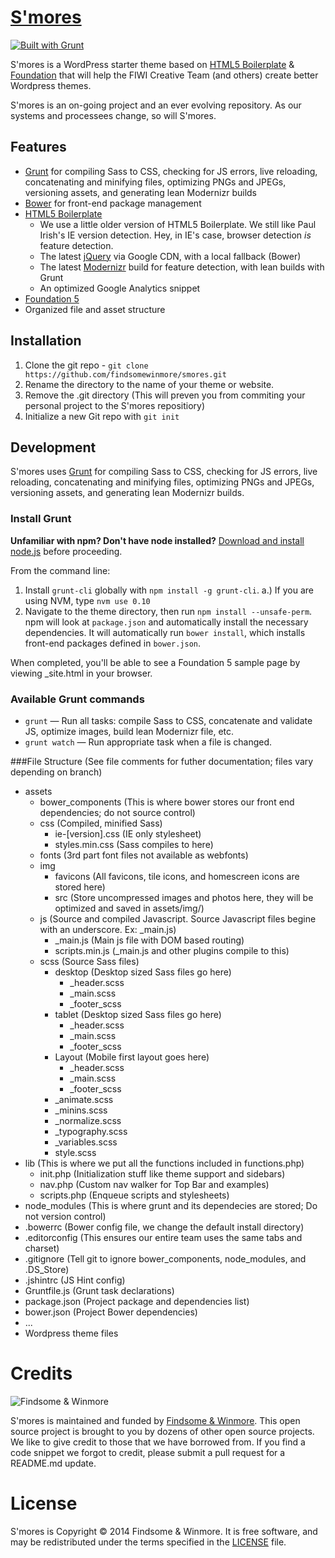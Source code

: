# [S'mores](https://github.com/findsomewinmore/smores)

[![Built with Grunt](https://cdn.gruntjs.com/builtwith.png)](http://gruntjs.com/)

S'mores is a WordPress starter theme based on [HTML5 Boilerplate](http://html5boilerplate.com/) & [Foundation](http://foundation.zurb.com) that will help the FIWI Creative Team (and others) create better Wordpress themes.

S'mores is an on-going project and an ever evolving repository. As our systems and processees change, so will S'mores.

## Features

* [Grunt](http://gruntjs.com) for compiling Sass to CSS, checking for JS errors, live reloading, concatenating and minifying files, optimizing PNGs and JPEGs, versioning assets, and generating lean Modernizr builds
* [Bower](http://bower.io/) for front-end package management
* [HTML5 Boilerplate](http://html5boilerplate.com/)
  * We use a little older version of HTML5 Boilerplate. We still like Paul Irish's IE version detection. Hey, in IE's case, browser detection _is_ feature detection. 
  * The latest [jQuery](http://jquery.com/) via Google CDN, with a local fallback (Bower)
  * The latest [Modernizr](http://modernizr.com/) build for feature detection, with lean builds with Grunt
  * An optimized Google Analytics snippet
* [Foundation 5](http://foundation.zurb.com)
* Organized file and asset structure

## Installation

1. Clone the git repo - `git clone https://github.com/findsomewinmore/smores.git`
2. Rename the directory to the name of your theme or website.
3. Remove the .git directory (This will preven you from commiting your personal project to the S'mores repositiory)
4. Initialize a new Git repo with `git init`

## Development

S'mores uses [Grunt](http://gruntjs.com/) for compiling Sass to CSS, checking for JS errors, live reloading, concatenating and minifying files, optimizing PNGs and JPEGs, versioning assets, and generating lean Modernizr builds.


### Install Grunt

**Unfamiliar with npm? Don't have node installed?** [Download and install node.js](http://nodejs.org/download/) before proceeding.

From the command line:

1. Install `grunt-cli` globally with `npm install -g grunt-cli`.
	a.) If you are using NVM, type `nvm use 0.10`
2. Navigate to the theme directory, then run `npm install --unsafe-perm`. npm will look at `package.json` and automatically install the necessary dependencies. It will automatically run `bower install`, which installs front-end packages defined in `bower.json`. 

When completed, you'll be able to see a Foundation 5 sample page by viewing _site.html in your browser. 

### Available Grunt commands

* `grunt` — Run all tasks: compile Sass to CSS, concatenate and validate JS, optimize images, build lean Modernizr file, etc.
* `grunt watch` — Run appropriate task when a file is changed.

###File Structure (See file comments for futher documentation; files vary depending on branch)
 * assets
	* bower_components (This is where bower stores our front end dependencies; do not source control)
	* css (Compiled, minified Sass)
		* ie-[version].css (IE only stylesheet)
		* styles.min.css (Sass compiles to here)
	* fonts (3rd part font files not available as webfonts)
	* img 
		* favicons (All favicons, tile icons, and homescreen icons are stored here)
		* src (Store uncompressed images and photos here, they will be optimized and saved in assets/img/)
	* js (Source and compiled Javascript. Source Javascript files begine with an underscore. Ex: \_main.js)
		* \_main.js (Main js file with DOM based routing)
		* scripts.min.js (\_main.js and other plugins compile to this)
	* scss (Source Sass files)
		* desktop (Desktop sized Sass files go here)
			* \_header.scss
			* \_main.scss
			* \_footer_scss
		* tablet (Desktop sized Sass files go here)
			 * \_header.scss
			* \_main.scss
			* \_footer_scss
		* Layout (Mobile first layout goes here)
			* \_header.scss
			* \_main.scss
			* \_footer_scss
		* \_animate.scss 
		* \_minins.scss
		* \_normalize.scss
		* \_typography.scss
		* \_variables.scss
		* style.scss
* lib (This is where we put all the functions included in functions.php)
	* init.php (Initialization stuff like theme support and sidebars)
	* nav.php (Custom nav walker for Top Bar and examples)
	* scripts.php (Enqueue scripts and stylesheets)
* node_modules (This is where grunt and its dependecies are stored; Do not version control)
* .bowerrc (Bower config file, we change the default install directory)
* .editorconfig (This ensures our entire team uses the same tabs and charset)
* .gitignore (Tell git to ignore bower_components, node_modules, and .DS_Store)
* .jshintrc (JS Hint config)
* Gruntfile.js (Grunt task declarations)
* package.json (Project package and dependencies list)
* bower.json (Project Bower dependencies)
* ...
* Wordpress theme files

# Credits

![Findsome & Winmore](http://findsomewinmore.com/wp-content/themes/fiwi/images/logo.png)

S'mores is maintained and funded by [Findsome & Winmore](http://findsomewinmore.com). This open source project is brought to you by dozens of other open source projects. We like to give credit to those that we have borrowed from. If you find a code snippet we forgot to credit, please submit a pull request for a README.md update.


# License

S'mores is Copyright © 2014 Findsome & Winmore. It is free software, and may be redistributed under the terms specified in the [LICENSE](LICENSE.md) file.
